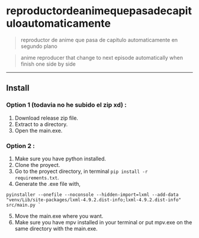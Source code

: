 # **reproductordeanimequepasadecapituloautomaticamente**

> reproductor de anime que pasa de capitulo automaticamente en segundo plano

> anime reproducer that change to next episode automatically when finish one side by side

---
## Install

### Option 1 (todavia no he subido el zip xd) :
  1. Download release zip file.
  2. Extract to a directory.
  3. Open the main.exe.

### Option 2 :
  1. Make sure you have python installed.
  2. Clone the proyect.
  3. Go to the proyect directory, in terminal ` pip install -r requirements.txt `.
  4. Generate the .exe file with,
  ``` 
  pyinstaller --onefile --noconsole --hidden-import=lxml --add-data "venv/Lib/site-packages/lxml-4.9.2.dist-info;lxml-4.9.2.dist-info" src/main.py `
  
  ```
  5. Move the main.exe where you want.
  6. Make sure you have mpv installed in your terminal or put mpv.exe on the same directory with the main.exe.
  

